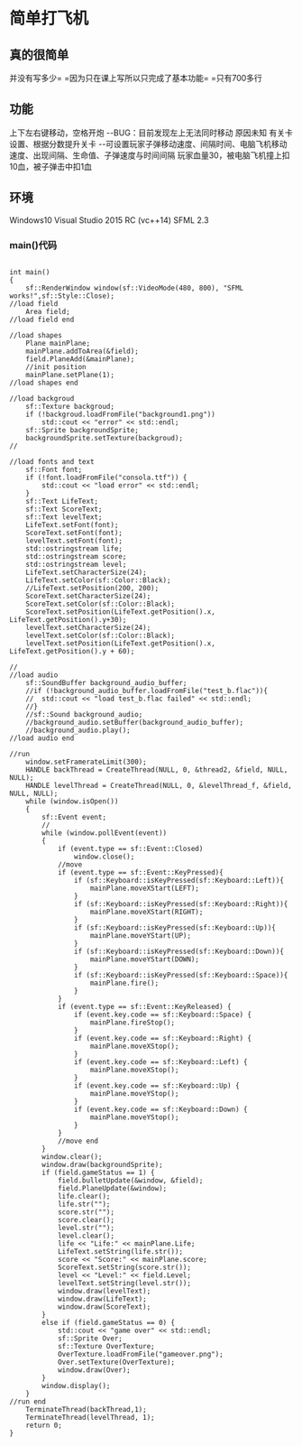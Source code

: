 简单打飞机
===============================

真的很简单
-------------------------------
并没有写多少= =因为只在课上写所以只完成了基本功能= =只有700多行

功能
-------------------------------
上下左右键移动，空格开炮
--BUG：目前发现左上无法同时移动 原因未知
有关卡设置、根据分数提升关卡
--可设置玩家子弹移动速度、间隔时间、电脑飞机移动速度、出现间隔、生命值、子弹速度与时间间隔
玩家血量30，被电脑飞机撞上扣10血，被子弹击中扣1血

环境
-------------------------------
Windows10
Visual Studio 2015 RC (vc++14)
SFML 2.3

### main()代码
<pre><code>
int main()
{
	sf::RenderWindow window(sf::VideoMode(480, 800), "SFML works!",sf::Style::Close);
//load field
	Area field;
//load field end

//load shapes
	Plane mainPlane;
	mainPlane.addToArea(&field);
	field.PlaneAdd(&mainPlane);
	//init position
	mainPlane.setPlane(1);
//load shapes end

//load backgroud
	sf::Texture backgroud;
	if (!backgroud.loadFromFile("background1.png"))
		std::cout << "error" << std::endl;
	sf::Sprite backgroundSprite;
	backgroundSprite.setTexture(backgroud);
//

//load fonts and text
	sf::Font font;
	if (!font.loadFromFile("consola.ttf")) {
		std::cout << "load error" << std::endl;
	}
	sf::Text LifeText;
	sf::Text ScoreText;
	sf::Text levelText;
	LifeText.setFont(font);
	ScoreText.setFont(font);
	levelText.setFont(font);
	std::ostringstream life;
	std::ostringstream score;
	std::ostringstream level;
	LifeText.setCharacterSize(24);
	LifeText.setColor(sf::Color::Black);
	//LifeText.setPosition(200, 200);
	ScoreText.setCharacterSize(24);
	ScoreText.setColor(sf::Color::Black);
	ScoreText.setPosition(LifeText.getPosition().x, LifeText.getPosition().y+30);
	levelText.setCharacterSize(24);
	levelText.setColor(sf::Color::Black);
	levelText.setPosition(LifeText.getPosition().x, LifeText.getPosition().y + 60);

//
//load audio
	sf::SoundBuffer background_audio_buffer;
	//if (!background_audio_buffer.loadFromFile("test_b.flac")){
	//	std::cout << "load test_b.flac failed" << std::endl;
	//}
	//sf::Sound background_audio;
	//background_audio.setBuffer(background_audio_buffer);
	//background_audio.play();
//load audio end

//run
	window.setFramerateLimit(300);
	HANDLE backThread = CreateThread(NULL, 0, &thread2, &field, NULL, NULL);
	HANDLE levelThread = CreateThread(NULL, 0, &levelThread_f, &field, NULL, NULL);
	while (window.isOpen())
	{
		sf::Event event;
		//
		while (window.pollEvent(event))
		{
			if (event.type == sf::Event::Closed)
				window.close();
			//move
			if (event.type == sf::Event::KeyPressed){
				if (sf::Keyboard::isKeyPressed(sf::Keyboard::Left)){
					mainPlane.moveXStart(LEFT);
				}
				if (sf::Keyboard::isKeyPressed(sf::Keyboard::Right)){
					mainPlane.moveXStart(RIGHT);
				}
				if (sf::Keyboard::isKeyPressed(sf::Keyboard::Up)){
					mainPlane.moveYStart(UP);
				}
				if (sf::Keyboard::isKeyPressed(sf::Keyboard::Down)){
					mainPlane.moveYStart(DOWN);
				}
				if (sf::Keyboard::isKeyPressed(sf::Keyboard::Space)){
					mainPlane.fire();
				}
			}
			if (event.type == sf::Event::KeyReleased) {
				if (event.key.code == sf::Keyboard::Space) {
					mainPlane.fireStop();
				}
				if (event.key.code == sf::Keyboard::Right) {
					mainPlane.moveXStop();
				}
				if (event.key.code == sf::Keyboard::Left) {
					mainPlane.moveXStop();
				}
				if (event.key.code == sf::Keyboard::Up) {
					mainPlane.moveYStop();
				}
				if (event.key.code == sf::Keyboard::Down) {
					mainPlane.moveYStop();
				}
			}
			//move end
		}
		window.clear();
		window.draw(backgroundSprite);
		if (field.gameStatus == 1) {
			field.bulletUpdate(&window, &field);
			field.PlaneUpdate(&window);
			life.clear();
			life.str("");
			score.str("");
			score.clear();
			level.str("");
			level.clear();
			life << "Life:" << mainPlane.Life;
			LifeText.setString(life.str());
			score << "Score:" << mainPlane.score;
			ScoreText.setString(score.str());
			level << "Level:" << field.Level;
			levelText.setString(level.str());
			window.draw(levelText);
			window.draw(LifeText);
			window.draw(ScoreText);
		}
		else if (field.gameStatus == 0) {
			std::cout << "game over" << std::endl;
			sf::Sprite Over;
			sf::Texture OverTexture;
			OverTexture.loadFromFile("gameover.png");
			Over.setTexture(OverTexture);
			window.draw(Over);
		}
		window.display();
	}
//run end
	TerminateThread(backThread,1);
	TerminateThread(levelThread, 1);
	return 0;
}
</code></pre>
